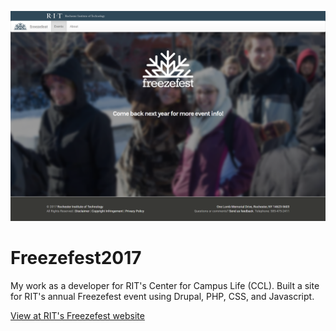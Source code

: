 ![View work on RIT's website](./image.png)
# Freezefest2017
My work as a developer for RIT's Center for Campus Life (CCL). Built a site for RIT's annual Freezefest event using Drupal, PHP, CSS, and Javascript.

[View at RIT's Freezefest website](http://www.rit.edu/studentaffairs/campuslife/freezefest/)
